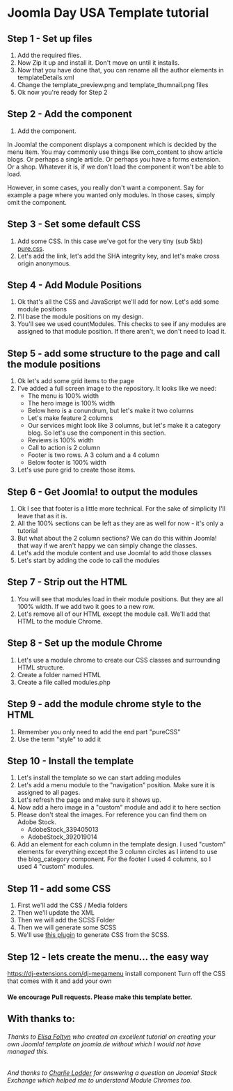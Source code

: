 # Joomla Day USA Template tutorial

## Step 1 - Set up files
1. Add the required files.  
2. Now Zip it up and install it.  Don't move on until it installs.
3. Now that you have done that, you can rename all the author elements in templateDetails.xml
4. Change the template_preview.png and template_thumnail.png files
5. Ok now you're ready for Step 2

## Step 2 - Add the component
1. Add the component.

In Joomla! the component displays a component which is decided by the menu item.  You may commonly use things like com_content to show article blogs.  Or perhaps a single article.  Or perhaps you have a forms extension.  Or a shop.  Whatever it is, if we don't load the component it won't be able to load.

However, in some cases, you really don't want a component.  Say for example a page where you wanted only modules.  In those cases, simply omit the component.

## Step 3 - Set some default CSS
1. Add some CSS.  In this case we've got for the very tiny (sub 5kb) [pure.css](https://purecss.io).  
2. Let's add the link, let's add the SHA integrity key, and let's make cross origin anonymous.

## Step 4 - Add Module Positions
1. Ok that's all the CSS and JavaScript we'll add for now.  Let's add some module positions
2. I'll base the module positions on my design.  
3. You'll see we used countModules.  This checks to see if any modules are assigned to that module position.  If there aren't, we don't need to load it.

## Step 5 - add some structure to the page and call the module positions
1. Ok let's add some grid items to the page
2. I've added a full screen image to the repository.  It looks like we need:
    * The menu is 100% width
    * The hero image is 100% width
    * Below hero is a conundrum, but let's make it two columns
    * Let's make feature 2 columns
    * Our services might look like 3 columns, but let's make it a category blog.  So let's use the component in this section.
    * Reviews is 100% width
    * Call to action is 2 column
    * Footer is two rows.  A 3 colum and a 4 column
    * Below footer is 100% width
3. Let's use pure grid to create those items.                        

## Step 6 - Get Joomla! to output the modules
1. Ok I see that footer is a little more technical.  For the sake of simplicity I'll leave that as it is.
2. All the 100% sections can be left as they are as well for now - it's only a tutorial
3. But what about the 2 column sections?  We can do this within Joomla! that way if we aren't happy we can simply change the classes.
4. Let's add the module content and use Joomla! to add those classes
5. Let's start by adding the code to call the modules

## Step 7 - Strip out the HTML
1. You will see that modules load in their module positions.  But they are all 100% width.  If we add two it goes to a new row.
2. Let's remove all of our HTML except the module call.  We'll add that HTML to the module Chrome.

## Step 8 - Set up the module Chrome
1. Let's use a module chrome to create our CSS classes and surrounding HTML structure.
2. Create a folder named HTML
3. Create a file called modules.php

## Step 9 - add the module chrome style to the HTML
1. Remember you only need to add the end part "pureCSS"
2. Use the term "style" to add it

## Step 10 - Install the template
1. Let's install the template so we can start adding modules
2. Let's add a menu module to the "navigation" position.  Make sure it is assigned to all pages.
3. Let's refresh the page and make sure it shows up.
4. Now add a hero image in a "custom" module and add it to here section
5. Please don't steal the images.  For reference you can find them on Adobe Stock.
   * AdobeStock_339405013
   * AdobeStock_392019014
6. Add an element for each column in the template design.  I used "custom" elements for everything except the 3 column circles as I intend to use the blog_category component.  For the footer I used 4 columns, so I used 4 "custom" modules.

## Step 11 - add some CSS
1. First we'll add the CSS / Media folders
2. Then we'll update the XML
3. Then we will add the SCSS Folder
4. Then we will generate some SCSS
5. We'll use [this plugin](https://extensions.joomla.org/extension/scss-compiler/) to generate CSS from the SCSS.

## Step 12 - lets create the menu... the easy way

https://dj-extensions.com/dj-megamenu install component
Turn off the CSS that comes with it and add your own


#### We encourage Pull requests.  Please make this template better.

## With thanks to:

###### Thanks to [Elisa Foltyn](https://www.joomla.de/wissen/joomla-tipps-im-advent/470-tuerchen-nummer-10) who created an excellent tutorial on creating your own Joomla! template on joomla.de without which I would not have managed this.  
###### And thanks to [Charlie Lodder](https://volunteers.joomla.org/joomlers/1813-charlie-lodder) for answering a question on Joomla! Stack Exchange which helped me to understand Module Chromes too.